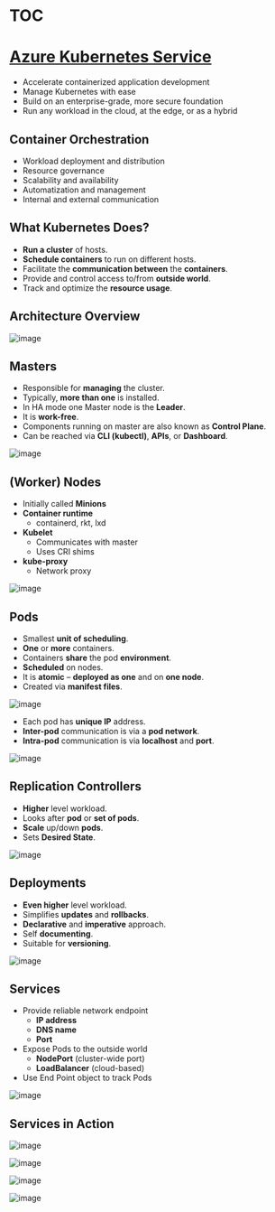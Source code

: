 # TOC





# [Azure Kubernetes Service](https://azure.microsoft.com/en-us/services/kubernetes-service/)

- Accelerate containerized application development
- Manage Kubernetes with ease
- Build on an enterprise-grade, more secure foundation
- Run any workload in the cloud, at the edge, or as a hybrid

## Container Orchestration

- Workload deployment and distribution
- Resource governance
- Scalability and availability
- Automatization and management
- Internal and external communication


## What Kubernetes Does?

- **Run a cluster** of hosts.
- **Schedule containers** to run on different hosts.
- Facilitate the **communication between** the **containers**.
- Provide and control access to/from **outside world**.
- Track and optimize the **resource usage**.


## Architecture Overview

![image](https://user-images.githubusercontent.com/34960418/159252034-da006e4a-9599-4749-a898-59d5dfbcd660.png)


## Masters

- Responsible for **managing** the cluster.
- Typically, **more than one** is installed.
- In HA mode one Master node is the **Leader**.
- It is **work-free**.
- Components running on master are also known as **Control Plane**.
- Can be reached via **CLI (kubectl)**, **APIs**, or **Dashboard**.

![image](https://user-images.githubusercontent.com/34960418/159252789-fc7cdbc8-480c-4c13-bddd-3dc20b1efd5d.png)


## (Worker) Nodes

- Initially called **Minions**
- **Container runtime**
    - containerd, rkt, lxd
- **Kubelet**
    - Communicates with master
    - Uses CRI shims
- **kube-proxy** 
    - Network proxy

![image](https://user-images.githubusercontent.com/34960418/159253096-2d448ccf-dc57-4501-b88f-80341c0b5fc1.png)


## Pods

- Smallest **unit of scheduling**.
- **One** or **more** containers.
- Containers **share** the pod **environment**.
- **Scheduled** on nodes.
- It is **atomic** – **deployed as one** and on **one node**.
- Created via **manifest files**.

![image](https://user-images.githubusercontent.com/34960418/159253400-925dc582-ae77-4967-9033-2b7287853072.png)

- Each pod has **unique IP** address.
- **Inter-pod** communication is via a **pod network**.
- **Intra-pod** communication is via **localhost** and **port**.

![image](https://user-images.githubusercontent.com/34960418/159253613-29f22d1f-b64d-432c-bec0-5079c029e139.png)


## Replication Controllers

- **Higher** level workload.
- Looks after **pod** or **set of pods**.
- **Scale** up/down **pods**.
- Sets **Desired State**.

![image](https://user-images.githubusercontent.com/34960418/159253974-1340c5cf-e9b2-49fe-8c8e-8063a5b4ff18.png)


## Deployments

- **Even higher** level workload.
- Simplifies **updates** and **rollbacks**.
- **Declarative** and **imperative** approach.
- Self **documenting**.
- Suitable for **versioning**.

![image](https://user-images.githubusercontent.com/34960418/159254292-b00f0bc2-9140-454f-9a33-2687e82dc995.png)


## Services

- Provide reliable network endpoint
  - **IP address**
  - **DNS name**
  - **Port**
- Expose Pods to the outside world
  - **NodePort** (cluster-wide port)
  - **LoadBalancer** (cloud-based)
- Use End Point object to track Pods

![image](https://user-images.githubusercontent.com/34960418/159254588-3bd11196-13cf-4a29-888a-125c59dbc627.png)


## Services in Action

![image](https://user-images.githubusercontent.com/34960418/159254828-615adde8-cdeb-4ca1-9232-7e5ccd7e3374.png)

![image](https://user-images.githubusercontent.com/34960418/159254922-49f6eb91-2084-4189-8896-69ee5a835517.png)

![image](https://user-images.githubusercontent.com/34960418/159254997-5c8ba0ad-b781-46ce-97a9-a9754997818e.png)

![image](https://user-images.githubusercontent.com/34960418/159255099-a9301524-8d39-42f9-ae88-be1c2a7dbe4f.png)



